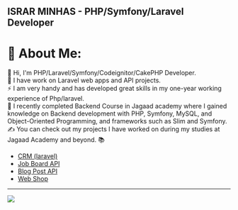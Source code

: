 ## ISRAR MINHAS -  PHP/Symfony/Laravel Developer
# 💫 About Me:
👋 Hi, I'm  PHP/Laravel/Symfony/Codeignitor/CakePHP Developer.<br>🔭 I have work on Laravel web apps and API projects.<br>⚡ I am very handy and has developed great skills in my one-year working experience of Php/laravel.<br>🌱 I recently completed Backend Course in Jagaad academy where I gained knowledge on Backend development with PHP, Symfony, MySQL, and Object-Oriented Programming, and frameworks such as Slim and Symfony. <br>✍️ You can check out my projects I have worked on during my studies at Jagaad Academy and beyond. 📚

- <a href="https://github.com/Israrminhas1/CRM">CRM (laravel)</a>
- <a href="https://github.com/Israrminhas1/Job-Board-API">Job Board API</a>
- <a href="https://github.com/Israrminhas1/Blog-Post-API">Blog Post API</a>
- <a href="https://github.com/Israrminhas1/Web-Shopping">Web Shop</a>






---
[![](https://visitcount.itsvg.in/api?id=Israrminhas1&icon=9&color=6)](https://visitcount.itsvg.in)

